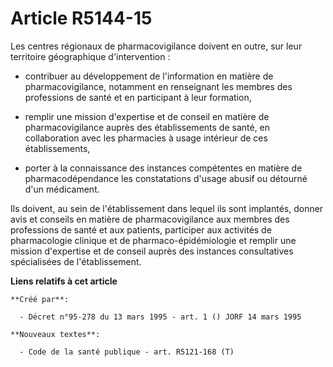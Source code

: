 # Article R5144-15

Les centres régionaux de pharmacovigilance doivent en outre, sur leur territoire géographique d'intervention :

- contribuer au développement de l'information en matière de pharmacovigilance, notamment en renseignant les membres des
professions de santé et en participant à leur formation,

- remplir une mission d'expertise et de conseil en matière de pharmacovigilance auprès des établissements de santé, en
collaboration avec les pharmacies à usage intérieur de ces établissements,

- porter à la connaissance des instances compétentes en matière de pharmacodépendance les constatations d'usage abusif ou
détourné d'un médicament.

Ils doivent, au sein de l'établissement dans lequel ils sont implantés, donner avis et conseils en matière de
pharmacovigilance aux membres des professions de santé et aux patients, participer aux activités de pharmacologie clinique et
de pharmaco-épidémiologie et remplir une mission d'expertise et de conseil auprès des instances consultatives spécialisées de
l'établissement.

**Liens relatifs à cet article**

	**Créé par**:

	  - Décret n°95-278 du 13 mars 1995 - art. 1 () JORF 14 mars 1995

	**Nouveaux textes**:

	  - Code de la santé publique - art. R5121-168 (T)
